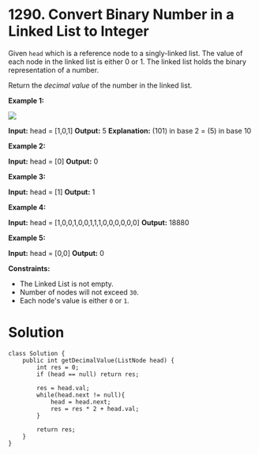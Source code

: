 # 1290. Convert Binary Number in a Linked List to Integer
Given  `head`  which is a reference node to a singly-linked list. The value of each node in the linked list is either 0 or 1. The linked list holds the binary representation of a number.

Return the  _decimal value_  of the number in the linked list.

**Example 1:**

![](https://assets.leetcode.com/uploads/2019/12/05/graph-1.png)

**Input:** head = [1,0,1]
**Output:** 5
**Explanation:** (101) in base 2 = (5) in base 10

**Example 2:**

**Input:** head = [0]
**Output:** 0

**Example 3:**

**Input:** head = [1]
**Output:** 1

**Example 4:**

**Input:** head = [1,0,0,1,0,0,1,1,1,0,0,0,0,0,0]
**Output:** 18880

**Example 5:**

**Input:** head = [0,0]
**Output:** 0

**Constraints:**

-   The Linked List is not empty.
-   Number of nodes will not exceed  `30`.
-   Each node's value is either `0`  or  `1`.

# Solution
```
class Solution {
    public int getDecimalValue(ListNode head) {
        int res = 0;
        if (head == null) return res;
        
        res = head.val;
        while(head.next != null){
            head = head.next;
            res = res * 2 + head.val;
        }
        
        return res;
    }
}
```